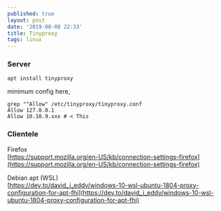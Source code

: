 ```yaml
---
published: true
layout: post
date: '2019-08-08 22:33'
title: Tinyproxy
tags: linux 
---
```

### Server

    apt install tinyproxy
    
minimum config here, 

    grep "^Allow" /etc/tinyproxy/tinyproxy.conf
    Allow 127.0.0.1
    Allow 10.10.9.xxx # < This
    
### Clientele

Firefox  
[https://support.mozilla.org/en-US/kb/connection-settings-firefox](https://support.mozilla.org/en-US/kb/connection-settings-firefox)

Debian apt (WSL)  
[https://dev.to/david_j_eddy/windows-10-wsl-ubuntu-1804-proxy-configuration-for-apt-fhi](https://dev.to/david_j_eddy/windows-10-wsl-ubuntu-1804-proxy-configuration-for-apt-fhi)

